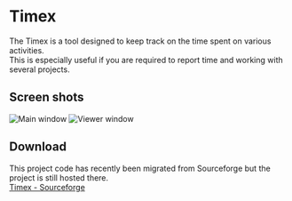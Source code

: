 # Timex
The Timex is a tool designed to keep track on the time spent on various activities.  
This is especially useful if you are required to report time and working with several projects.   

## Screen shots  
![Main window](https://sourceforge.net/p/timex/screenshot/235325.jpg) 
![Viewer window](https://sourceforge.net/p/timex/screenshot/235321.jpg)

## Download
This project code has recently been migrated from Sourceforge but the project is still hosted there.  
[Timex - Sourceforge](https://sourceforge.net/projects/timex/)
